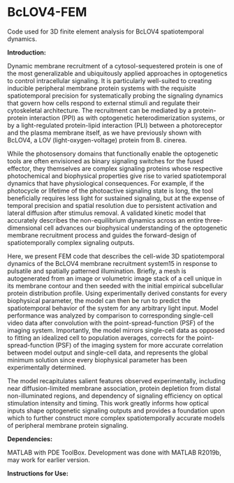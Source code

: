 # BcLOV4-FEM
Code used for 3D finite element analysis for BcLOV4 spatiotemporal dynamics.

<b>Introduction:</b>

Dynamic membrane recruitment of a cytosol-sequestered protein is one of the most generalizable and ubiquitously applied approaches in optogenetics to control intracellular signaling. It is particularly well-suited to creating inducible peripheral membrane protein systems with the requisite spatiotemporal precision for systematically probing the signaling dynamics that govern how cells respond to external stimuli and regulate their cytoskeletal architecture. The recruitment can be mediated by a protein-protein interaction (PPI) as with optogenetic heterodimerization systems, or by a light-regulated protein-lipid interaction (PLI) between a photoreceptor and the plasma membrane itself, as we have previously shown with BcLOV4, a LOV (light-oxygen-voltage) protein from B. cinerea.

While the photosensory domains that functionally enable the optogenetic tools are often envisioned as binary signaling switches for the fused effector, they themselves are complex signaling proteins whose respective photochemical and biophysical properties give rise to varied spatiotemporal dynamics that have physiological consequences.  For example, if the photocycle or lifetime of the photoactive signaling state is long, the tool beneficially requires less light for sustained signaling, but at the expense of temporal precision and spatial resolution due to persistent activation and lateral diffusion after stimulus removal. A validated kinetic model that accurately describes the non-equilibrium dynamics across an entire three-dimensional cell advances our biophysical understanding of the optogenetic membrane recruitment process and guides the forward-design of spatiotemporally complex signaling outputs. 

Here, we present FEM code that describes the cell-wide 3D spatiotemporal dynamics of the BcLOV4 membrane recruitment system15 in response to pulsatile and spatially patterned illumination. Briefly, a mesh is autogenerated from an image or volumetric image stack of a cell unique in its membrane contour and then seeded with the initial empirical subcellular protein distribution profile. Using experimentally derived constants for every biophysical parameter, the model can then be run to predict the spatiotemporal behavior of the system for any arbitrary light input.  Model performance was analyzed by comparison to corresponding single-cell video data after convolution  with the point-spread-function (PSF) of the imaging system. Importantly, the model mirrors single-cell data as opposed to fitting an idealized cell to population averages, corrects for the point-spread-function (PSF) of the imaging system for more accurate correlation between model output and single-cell data, and represents the global minimum solution since every biophysical parameter has been experimentally determined. 

The model recapitulates salient features observed experimentally, including near diffusion-limited membrane association, protein depletion from distal non-illuminated regions, and dependency of signaling efficiency on optical stimulation intensity and timing. This work greatly informs how optical inputs shape optogenetic signaling outputs and provides a foundation upon which to further construct more complex spatiotemporally accurate models of peripheral membrane protein signaling.

<b>Dependencies:</b>
  
MATLAB with PDE ToolBox. Development was done with MATLAB R2019b, may work for earlier version.

<b>Instructions for Use:</b>
